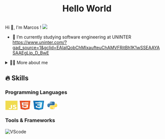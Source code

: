 <!--título-->
<div id="user-content-toc">
  <ul align="center">
    <summary><h1 style="display: inline-block">Hello World</h1></summary>
</div>

<!-- Presentation -->
<p>
  Hi 👋, I'm Marcos !

  
 <img src="https://media4.giphy.com/media/v1.Y2lkPTc5MGI3NjExb3M3emlvaWl4dWlobnhnNDcwOTgxNXRnZGU2aHhpY3J1bm5iempoNSZlcD12MV9pbnRlcm5hbF9naWZfYnlfaWQmY3Q9Zw/XBYgkYhFRuNGHLvEEN/giphy.gif">

  
  - 🌱 I’m currently studying software engineering at UNINTER https://www.uninter.com/?gad_source=1&gclid=EAIaIQobChMIxaufteuChAMVFRitBh1K1wSSEAAYASAAEgLjp_D_BwE
<!-- Dropdown -->
<details>
  <summary>👨‍💻 More about me</summary>

  - 💬 I am 17 years old, currently living in Brazil..

  - ⚡I like to learn,study,watch good movies and play some games in my free time.
</details>

## 🔥 Skills
<!-- Skills: Programming Languages -->
  <div style="flex-basis: 48%;">
    <h3>Programming Languages</h3>
    <img align="center" alt="Js" height="30" width="40" src="https://raw.githubusercontent.com/devicons/devicon/master/icons/javascript/javascript-plain.svg">
    <img align="center" alt="HTML" height="30" width="40" src="https://raw.githubusercontent.com/devicons/devicon/master/icons/html5/html5-original.svg">
    <img align="center" alt="CSS" height="30" width="40" src="https://raw.githubusercontent.com/devicons/devicon/master/icons/css3/css3-original.svg">
    <img align="center" alt="Python" height="30" width="40" src="https://raw.githubusercontent.com/devicons/devicon/master/icons/python/python-original.svg">
  </div>
  
  <!-- Skills: Tools & Frameworks -->
  <div style="flex-basis: 48%;">
    <h3>Tools & Frameworks</h3>
    <img align="center" alt="VScode" height="30" width="40" src="https://cdn.jsdelivr.net/gh/devicons/devicon/icons/vscode/vscode-original.svg">
  </div>
  

